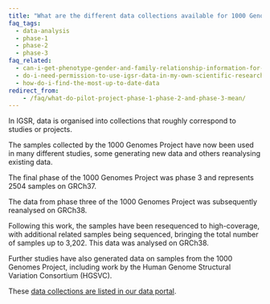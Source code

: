 ```yaml
---
title: "What are the different data collections available for 1000 Genomes?"
faq_tags:
  - data-analysis
  - phase-1
  - phase-2
  - phase-3
faq_related:
  - can-i-get-phenotype-gender-and-family-relationship-information-for-the-individuals
  - do-i-need-permission-to-use-igsr-data-in-my-own-scientific-research
  - how-do-i-find-the-most-up-to-date-data
redirect_from:
    - /faq/what-do-pilot-project-phase-1-phase-2-and-phase-3-mean/
---
```


In IGSR, data is organised into collections that roughly correspond to studies or projects.

The samples collected by the 1000 Genomes Project have now been used in many different studies, some generating new data and others reanalysing existing data.

The final phase of the 1000 Genomes Project was phase 3 and represents 2504 samples on GRCh37.

The data from phase three of the 1000 Genomes Project was subsequently reanalysed on GRCh38.

Following this work, the samples have been resequenced to high-coverage, with additional related samples being sequenced, bringing the total number of samples up to 3,202. This data was analysed on GRCh38.

Further studies have also generated data on samples from the 1000 Genomes Project, including work by the Human Genome Structural Variation Consortium (HGSVC).

These [data collections are listed in our data portal](/data-portal/data-collection).
